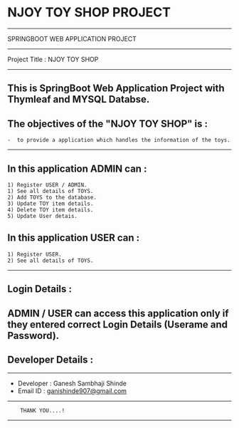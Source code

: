 # NJOY TOY SHOP PROJECT



**************************************************************
SPRINGBOOT WEB APPLICATION PROJECT
**************************************************************

Project Title : NJOY TOY SHOP
**********************************


This is SpringBoot Web Application Project with Thymleaf and MYSQL Databse.
---------------------------------------------------------------------------------------------------------------------------------------------------------

The objectives of the "NJOY TOY SHOP" is :
------------------------------------------------

	-  to provide a application which handles the information of the toys.

---------------------------------------------------------------------------------------------------------------------------------------------------------
In this application ADMIN can :
-------------------------------

	1) Register USER / ADMIN.
	1) See all details of TOYS.
	2) Add TOYS to the database.
	3) Update TOY item details.
	4) Delete TOY item details.
	5) Update User detais.

In this application USER can :
------------------------------
	
	1) Register USER.
	2) See all details of TOYS.

---------------------------------------------------------------------------------------------------------------------------------------------------------

Login Details : 
--------------------
ADMIN / USER can access this application only if they entered correct Login Details (Userame and Password).
---------------------------------------------------------------------------------------------------------------------------------------------------------

Developer Details :
-------------------

*********************************************************************************************************
-	 Developer : Ganesh Sambhaji Shinde
- 	 Email ID : ganishinde907@gmail.com
****************************************************************************************************
		THANK YOU....!
*********************************************************************************************************

	
